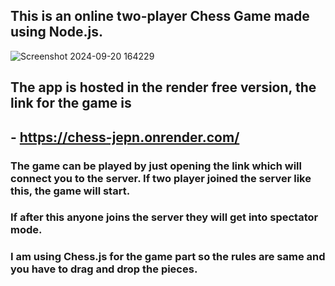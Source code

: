 ## This is an online two-player Chess Game made using Node.js.
![Screenshot 2024-09-20 164229](https://github.com/user-attachments/assets/43b533f9-c0f0-4da5-a4c9-cefbb874b30c)
## The app is hosted in the render free version, the link for the game is
## - https://chess-jepn.onrender.com/

### The game can be played by just opening the link which will connect you to the server. If two player joined the server like this, the game will start.
### If after this anyone joins the server they will get into spectator mode.
### I am using Chess.js for the game part so the rules are same and you have to drag and drop the pieces.

